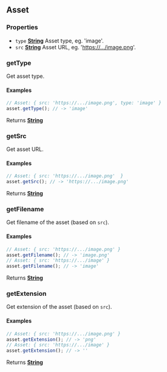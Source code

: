 <!-- Generated by documentation.js. Update this documentation by updating the source code. -->

## Asset

### Properties

- `type` **[String][1]** Asset type, eg. 'image'.
- `src` **[String][1]** Asset URL, eg. '[https://.../image.png][2]'.

### getType

Get asset type.

#### Examples

```javascript
// Asset: { src: 'https://.../image.png', type: 'image' }
asset.getType(); // -> 'image'
```

Returns **[String][1]**

### getSrc

Get asset URL.

#### Examples

```javascript
// Asset: { src: 'https://.../image.png'  }
asset.getSrc(); // -> 'https://.../image.png'
```

Returns **[String][1]**

### getFilename

Get filename of the asset (based on `src`).

#### Examples

```javascript
// Asset: { src: 'https://.../image.png' }
asset.getFilename(); // -> 'image.png'
// Asset: { src: 'https://.../image' }
asset.getFilename(); // -> 'image'
```

Returns **[String][1]**

### getExtension

Get extension of the asset (based on `src`).

#### Examples

```javascript
// Asset: { src: 'https://.../image.png' }
asset.getExtension(); // -> 'png'
// Asset: { src: 'https://.../image' }
asset.getExtension(); // -> ''
```

Returns **[String][1]**

[1]: https://developer.mozilla.org/docs/Web/JavaScript/Reference/Global_Objects/String
[2]: https://.../image.png
